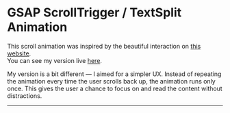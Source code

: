 # GSAP ScrollTrigger / TextSplit Animation

This scroll animation was inspired by the beautiful interaction on [this website](https://nvg8.io/).  
You can see my version live [here](https://amminn.github.io/gsap-text-scroll-effect/).

My version is a bit different — I aimed for a simpler UX. Instead of repeating the animation every time the user scrolls back up, the animation runs only once. This gives the user a chance to focus on and read the content without distractions.

---
